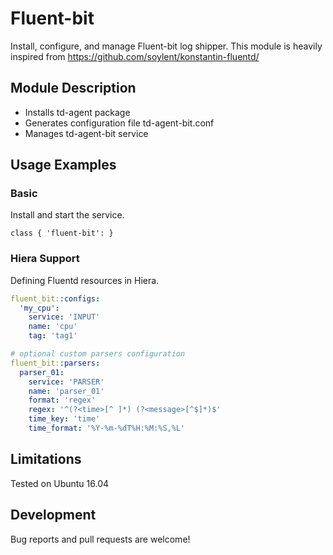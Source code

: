 # Fluent-bit

Install, configure, and manage Fluent-bit log shipper.
This module is heavily inspired from https://github.com/soylent/konstantin-fluentd/

## Module Description

 * Installs td-agent package
 * Generates configuration file td-agent-bit.conf
 * Manages td-agent-bit service

## Usage Examples

### Basic

Install and start the service.

```puppet
class { 'fluent-bit': }
```

### Hiera Support

Defining Fluentd resources in Hiera.

```yaml
fluent_bit::configs:
  'my_cpu':
    service: 'INPUT'
    name: 'cpu'
    tag: 'tag1'

# optional custom parsers configuration
fluent_bit::parsers:
  parser_01:
    service: 'PARSER'
    name: 'parser_01'
    format: 'regex'
    regex: '^(?<time>[^ ]*) (?<message>[^$]*)$'
    time_key: 'time'
    time_format: '%Y-%m-%dT%H:%M:%S,%L'
```

## Limitations

Tested on Ubuntu 16.04


## Development

Bug reports and pull requests are welcome!
